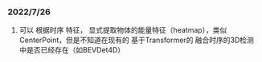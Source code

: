 ### 2022/7/26

1. 可以 根据时序 特征， 显式提取物体的能量特征（heatmap），类似CenterPoint，但是不知道在现有的 基于Transformer的 融合时序的3D检测中是否已经存在（如BEVDet4D）
